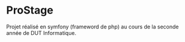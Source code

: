 # ProStage

Projet réalisé en symfony (frameword de php) au cours de la seconde année de DUT Informatique.
